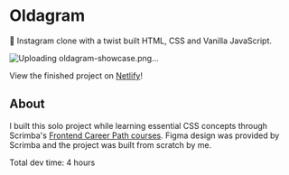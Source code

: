 # Oldagram
🎨 Instagram clone with a twist built HTML, CSS and Vanilla JavaScript.

![Uploading oldagram-showcase.png…]()

View the finished project on [Netlify](https://oldagram-lucieyarish.netlify.app/)!

## About

I built this solo project while learning essential CSS concepts through Scrimba's [Frontend Career Path courses](https://scrimba.com/learn/frontend). Figma design was provided by Scrimba and the project was built from scratch by me.

Total dev time: 4 hours
